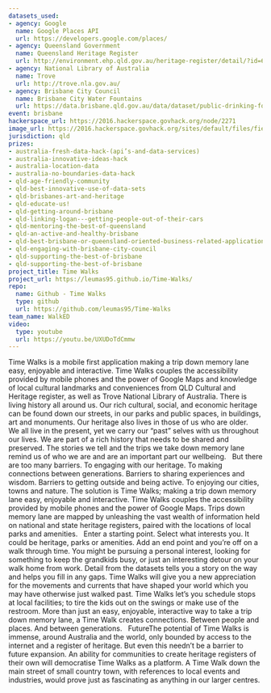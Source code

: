 ```yaml
---
datasets_used:
- agency: Google
  name: Google Places API
  url: https://developers.google.com/places/
- agency: Queensland Government
  name: Queensland Heritage Register
  url: http://environment.ehp.qld.gov.au/heritage-register/detail/?id=600076
- agency: National Library of Australia
  name: Trove
  url: http://trove.nla.gov.au/
- agency: Brisbane City Council
  name: Brisbane City Water Fountains
  url: https://data.brisbane.qld.gov.au/data/dataset/public-drinking-fountain-taps
event: brisbane
hackerspace_url: https://2016.hackerspace.govhack.org/node/2271
image_url: https://2016.hackerspace.govhack.org/sites/default/files/field/image/Time%20Walks.png
jurisdiction: qld
prizes:
- australia-fresh-data-hack-(api’s-and-data-services)
- australia-innovative-ideas-hack
- australia-location-data
- australia-no-boundaries-data-hack
- qld-age-friendly-community
- qld-best-innovative-use-of-data-sets
- qld-brisbanes-art-and-heritage
- qld-educate-us!
- qld-getting-around-brisbane
- qld-linking-logan---getting-people-out-of-their-cars
- qld-mentoring-the-best-of-queensland
- qld-an-active-and-healthy-brisbane
- qld-best-brisbane-or-queensland-oriented-business-related-application
- qld-engaging-with-brisbane-city-council
- qld-supporting-the-best-of-brisbane
- qld-supporting-the-best-of-brisbane
project_title: Time Walks
project_url: https://leumas95.github.io/Time-Walks/
repo:
  name: Github - Time Walks
  type: github
  url: https://github.com/leumas95/Time-Walks
team_name: WalkED
video:
  type: youtube
  url: https://youtu.be/UXUDoTdCmmw
---
```


Time Walks is a mobile first application making a trip down memory lane easy, enjoyable and interactive. Time Walks couples the accessibility provided by mobile phones and the power of Google Maps and knowledge of local cultural landmarks and conveniences from QLD Cultural and Heritage register, as well as Trove National Library of Australia. 
There is living history all around us. Our rich cultural, social, and economic heritage can be found down our streets, in our parks and public spaces, in buildings, art and monuments.
Our heritage also lives in those of us who are older.  
We all live in the present, yet we carry our “past” selves with us throughout our lives. We are part of a rich history that needs to be shared and preserved. The stories we tell and the trips we take down memory lane remind us of who we are and are an important part our wellbeing. 
 
But there are too many barriers. To engaging with our heritage. To making connections between generations. Barriers to sharing experiences and wisdom. Barriers to getting outside and being active. To enjoying our cities, towns and nature. 
The solution is Time Walks; making a trip down memory lane easy, enjoyable and interactive. Time Walks couples the accessibility provided by mobile phones and the power of Google Maps. 
Trips down memory lane are mapped by unleashing the vast wealth of information held on national and state heritage registers, paired with the locations of local parks and amenities. 
 
Enter a starting point. Select what interests you. It could be heritage, parks or amenities. Add an end point and you’re off on a walk through time. You might be pursuing a personal interest, looking for something to keep the grandkids busy, or just an interesting detour on your walk home from work. 
Detail from the datasets tells you a story on the way and helps you fill in any gaps. Time Walks will give you a new appreciation for the movements and currents that have shaped your world which you may have otherwise just walked past. 
Time Walks let’s you schedule stops at local facilities; to tire the kids out on the swings or make use of the restroom.​​​​​​​
More than just an easy, enjoyable, interactive way to take a trip down memory lane, a Time Walk creates connections. Between people and places. And between generations.  
FutureThe potential of Time Walks is immense, around Australia and the world, only bounded by access to the internet and a register of heritage. 
But even this needn’t be a barrier to future expansion. An ability for communities to create heritage registers of their own will democratise Time Walks as a platform. A Time Walk down the main street of small country town, with references to local events and industries, would prove just as fascinating as anything in our larger centres.